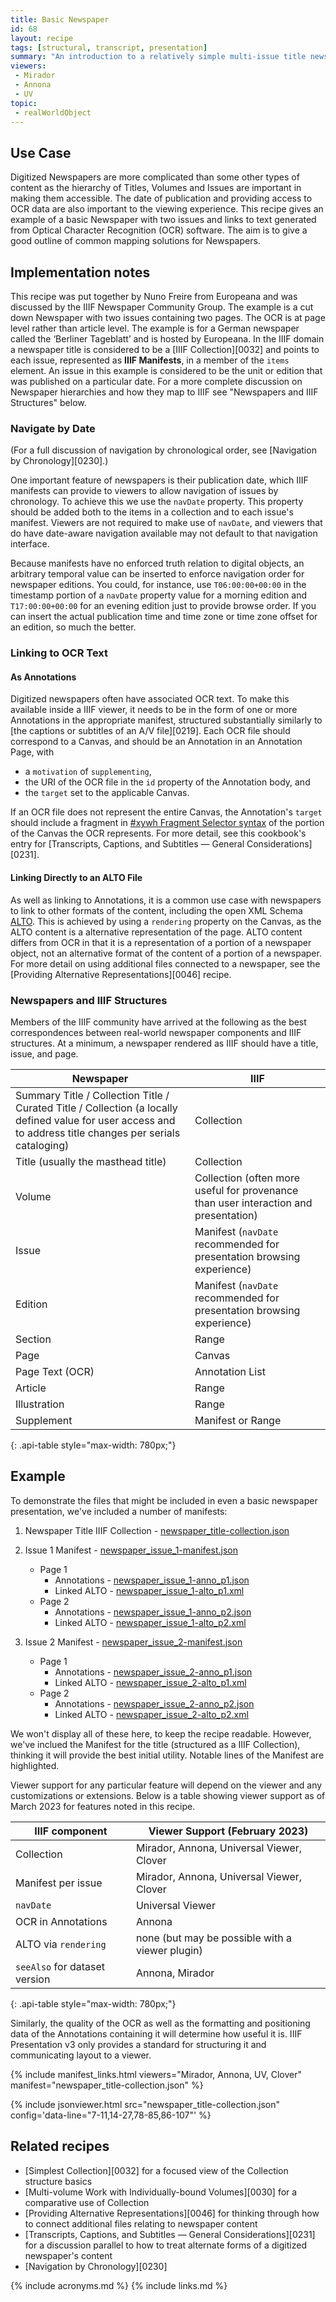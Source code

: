 ```yaml
---
title: Basic Newspaper
id: 68
layout: recipe
tags: [structural, transcript, presentation]
summary: "An introduction to a relatively simple multi-issue title newspaper with OCR content"
viewers:
 - Mirador
 - Annona
 - UV
topic: 
 - realWorldObject
---
```


## Use Case

Digitized Newspapers are more complicated than some other types of content as the hierarchy of Titles, Volumes and Issues are important in making them accessible. The date of publication and providing access to OCR data are also important to the viewing experience. This recipe gives an example of a basic Newspaper with two issues and links to text generated from Optical Character Recognition (OCR) software. The aim is to give a good outline of common mapping solutions for Newspapers. 

## Implementation notes

This recipe was put together by Nuno Freire from Europeana and was discussed by the IIIF Newspaper Community Group. The example is a cut down Newspaper with two issues containing two pages. The OCR is at page level rather than article level. The example is for a German newspaper called the ‘Berliner Tageblatt’ and is hosted by Europeana. In the IIIF domain a newspaper title is considered to be a [IIIF Collection][0032] and points to each issue, represented as __IIIF Manifests__, in a member of the `items` element. An issue in this example is considered to be the unit or edition that was published on a particular date. For a more complete discussion on Newspaper hierarchies and how they map to IIIF see "Newspapers and IIIF Structures" below.

### Navigate by Date
(For a full discussion of navigation by chronological order, see [Navigation by Chronology][0230].)

One important feature of newspapers is their publication date, which IIIF manifests can provide to viewers to allow navigation of issues by chronology. To achieve this we use the `navDate` property. This property should be added both to the items in a collection and to each issue's manifest. Viewers are not required to make use of `navDate`, and viewers that do have date-aware navigation available may not default to that navigation interface.

Because manifests have no enforced truth relation to digital objects, an arbitrary temporal value can be inserted to enforce navigation order for newspaper editions. You could, for instance, use `T06:00:00+00:00` in the timestamp portion of a `navDate` property value for a morning edition and `T17:00:00+00:00` for an evening edition just to provide browse order. If you can insert the actual publication time and time zone or time zone offset for an edition, so much the better.

### Linking to OCR Text

#### As Annotations
Digitized newspapers often have associated OCR text. To make this available inside a IIIF viewer, it needs to be in the form of one or more Annotations in the appropriate manifest, structured substantially similarly to [the captions or subtitles of an A/V file][0219]. Each OCR file should correspond to a Canvas, and should be an Annotation in an Annotation Page, with
+ a `motivation` of `supplementing`,
+ the URI of the OCR file in the `id` property of the Annotation body, and
+ the `target` set to the applicable Canvas.

If an OCR file does not represent the entire Canvas, the Annotation's `target` should include a fragment in [#xywh Fragment Selector syntax](https://www.w3.org/TR/annotation-model/#fragment-selector) of the portion of the Canvas the OCR represents. For more detail, see this cookbook's entry for [Transcripts, Captions, and Subtitles — General Considerations][0231].

#### Linking Directly to an ALTO File

As well as linking to Annotations, it is a common use case with newspapers to link to other formats of the content, including the open XML Schema [ALTO](https://www.loc.gov/standards/alto/). This is achieved by using a `rendering` property on the Canvas, as the ALTO content is a alternative representation of the page. ALTO content differs from OCR in that it is a representation of a portion of a newspaper object, not an alternative format of the content of a portion of a newspaper. For more detail on using additional files connected to a newspaper, see the [Providing Alternative Representations][0046] recipe.

### Newspapers and IIIF Structures

Members of the IIIF community have arrived at the following as the best correspondences between real-world newspaper components and IIIF structures. At a minimum, a newspaper rendered as IIIF should have a title, issue, and page.

| Newspaper | IIIF |
|-----------|------|
| Summary Title / Collection Title / Curated Title / Collection (a locally defined value for user access and to address title changes per serials cataloging) | Collection |
| Title (usually the masthead title) | Collection |
| Volume | Collection (often more useful for provenance than user interaction and presentation) |
| Issue | Manifest (`navDate` recommended for presentation browsing experience) |
| Edition | Manifest (`navDate` recommended for presentation browsing experience) |
| Section | Range |
| Page | Canvas |
| Page Text (OCR) | Annotation List |
| Article | Range |
| Illustration | Range | 
| Supplement | Manifest or Range |
{: .api-table style="max-width: 780px;"}

## Example

To demonstrate the files that might be included in even a basic newspaper presentation, we've included a number of manifests:
1. Newspaper Title IIIF Collection - [newspaper_title-collection.json](newspaper_title-collection.json)
2. Issue 1 Manifest - [newspaper_issue_1-manifest.json](newspaper_issue_1-manifest.json)
	* Page 1
		* Annotations - [newspaper_issue_1-anno_p1.json](newspaper_issue_1-anno_p1.json)
		* Linked ALTO - [newspaper_issue_1-alto_p1.xml](newspaper_issue_1-alto_p1.xml)
	* Page 2
		* Annotations - [newspaper_issue_1-anno_p2.json](newspaper_issue_1-anno_p2.json)
		* Linked ALTO - [newspaper_issue_1-alto_p2.xml](newspaper_issue_1-alto_p2.xml)

3. Issue 2 Manifest - [newspaper_issue_2-manifest.json](newspaper_issue_2-manifest.json)
	* Page 1
		* Annotations - [newspaper_issue_2-anno_p1.json](newspaper_issue_2-anno_p1.json)
		* Linked ALTO - [newspaper_issue_2-alto_p1.xml](newspaper_issue_2-alto_p2.xml)
	* Page 2
		* Annotations - [newspaper_issue_2-anno_p2.json](newspaper_issue_2-anno_p2.json)
		* Linked ALTO - [newspaper_issue_2-alto_p2.xml](newspaper_issue_2-alto_p2.xml)

We won't display all of these here, to keep the recipe readable. However, we've inclued the Manifest for the title (structured as a IIIF Collection), thinking it will provide the best initial utility. Notable lines of the Manifest are highlighted.

Viewer support for any particular feature will depend on the viewer and any customizations or extensions. Below is a table showing viewer support as of March 2023 for features noted in this recipe.

| IIIF component | Viewer Support (February 2023) |
|-----------|------|
| Collection | Mirador, Annona, Universal Viewer, Clover |
| Manifest per issue | Mirador, Annona, Universal Viewer, Clover |
| `navDate` | Universal Viewer |
| OCR in Annotations | Annona |
| ALTO via `rendering` | none (but may be possible with a viewer plugin) |
| `seeAlso` for dataset version | Annona, Mirador |
{: .api-table style="max-width: 780px;"}

Similarly, the quality of the OCR as well as the formatting and positioning data of the Annotations containing it will determine how useful it is. IIIF Presentation v3 only provides a standard for structuring it and communicating layout to a viewer.

{% include manifest_links.html viewers="Mirador, Annona, UV, Clover" manifest="newspaper_title-collection.json" %}

{% include jsonviewer.html src="newspaper_title-collection.json" config='data-line="7-11,14-27,78-85,86-107"' %}

## Related recipes

- [Simplest Collection][0032] for a focused view of the Collection structure basics
- [Multi-volume Work with Individually-bound Volumes][0030] for a comparative use of Collection
- [Providing Alternative Representations][0046] for thinking through how to connect additional files relating to newspaper content
- [Transcripts, Captions, and Subtitles — General Considerations][0231] for a discussion parallel to how to treat alternate forms of a digitized newspaper's content
- [Navigation by Chronology][0230]

{% include acronyms.md %}
{% include links.md %}


